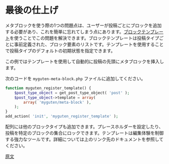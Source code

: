 <!-- 
# Finishing Touches
 -->
# 最後の仕上げ

<!-- 
One problem using a meta block is the block is easy for an author to forget, since it requires being added to each post. You solve this by using [block templates](/docs/reference-guides/block-api/block-templates.md). A block template is a predefined list of block items per post type. Templates allow you to specify a default initial state for a post type.

For this example, you use a template to automatically insert the meta block at the top of a post.

Add the following code to the `myguten-meta-block.php` file:
 -->
メタブロックを使う際の1つの問題点は、ユーザーが投稿ごとにブロックを追加する必要があり、これを簡単に忘れてしまう点にあります。[ブロックテンプレート](https://ja.wordpress.org/team/handbook/block-editor/reference-guides/block-api/block-templates/)を使うことでこの問題を解決できます。ブロックテンプレートは投稿タイプごとに事前定義された、ブロック要素のリストです。テンプレートを使用することで投稿タイプのデフォルトの初期状態を指定できます。

この例ではテンプレートを使用して自動的に投稿の先頭にメタブロックを挿入します。

次のコードを `myguten-meta-block.php` ファイルに追加してください。

```php
function myguten_register_template() {
    $post_type_object = get_post_type_object( 'post' );
    $post_type_object->template = array(
        array( 'myguten/meta-block' ),
    );
}
add_action( 'init', 'myguten_register_template' );
```

<!-- 
You can also add other block types in the array, including placeholders, or even lock down a post to a set of specific blocks. Templates are a powerful tool for controlling the editing experience, see the documentation linked above for more.
 -->

配列には他のブロックタイプも追加できます。プレースホルダーを設定したり、投稿を特定のブロックの集合にロックできます。テンプレートは編集体験を制御する強力なツールです。詳細については上のリンク先のドキュメントを参照してください。

[原文](https://github.com/WordPress/gutenberg/blob/trunk/docs/how-to-guides/metabox/meta-block-5-finishing.md)
